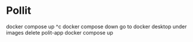 # Pollit

docker compose up
^c
docker compose down
go to docker desktop
under images delete polit-app
docker compose up
